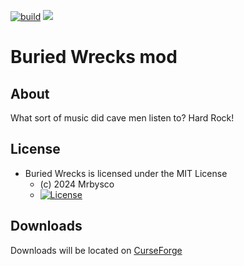 [![build](https://github.com/Mrbysco/BuriedWrecks/actions/workflows/build.yml/badge.svg)](https://github.com/Mrbysco/BuriedWrecks/actions/workflows/build.yml) [![](http://cf.way2muchnoise.eu/versions/665260.svg)](https://www.curseforge.com/minecraft/mc-mods/buriedwrecks)

# Buried Wrecks mod #

## About ##
What sort of music did cave men listen to? Hard Rock!

## License ##
* Buried Wrecks is licensed under the MIT License
  - (c) 2024 Mrbysco
  - [![License](https://img.shields.io/badge/License-MIT-red.svg?style=flat)](http://opensource.org/licenses/MIT)

## Downloads ##
Downloads will be located on [CurseForge](https://www.curseforge.com/minecraft/mc-mods/buriedwrecks)
